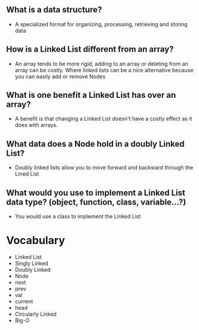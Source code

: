 ## What is a data structure?
  * A specialized format for organizing, processing, retrieving and storing data
## How is a Linked List different from an array?
  * An array tends to be more rigid, adding to an array or deleting from an array can be costly. Where linked lists can be a nice alternative because you can easily add or remove Nodes
## What is one benefit a Linked List has over an array?
  * A benefit is that changing a Linked List doesn't have a costly effect as it does with arrays.
## What data does a Node hold in a doubly Linked List?
  * Doubly linked lists allow you to move forward and backward through the Lined List
## What would you use to implement a Linked List data type? (object, function, class, variable…?)
  * You would use a class to implement the Linked List

# Vocabulary

  * Linked List
  * Singly Linked
  * Doubly Linked
  * Node
  * next
  * prev
  * val
  * current
  * head
  * Circularly Linked
  * Big-O

